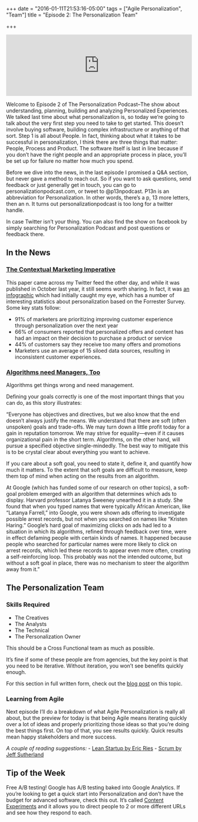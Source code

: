 +++
date = "2016-01-11T21:53:16-05:00"
tags = ["Agile Personalization", "Team"]
title = "Episode 2: The Personalization Team"

+++
<iframe width="100%" height="166" scrolling="no" frameborder="no" src="https://w.soundcloud.com/player/?url=https%3A//api.soundcloud.com/tracks/241498057&amp;color=ff5500&amp;auto_play=false&amp;hide_related=false&amp;show_comments=true&amp;show_user=true&amp;show_reposts=false"></iframe>

<p>Welcome to Episode 2 of The Personalization Podcast&ndash;The show about understanding,
planning, building and analyzing Personalized Experiences. We talked last time
about what personalization is, so today we&rsquo;re going to talk about the very first
step you need to take to get started. This doesn&rsquo;t involve buying software,
building complex infrastructure or anything of that sort. Step 1 is all about
People. In fact, thinking about what it takes to be successful in personalization,
I think there are three things that matter: People, Process and Product. The
software itself is last in line because if you don&rsquo;t have the right people and
an appropriate process in place, you&rsquo;ll be set up for failure no matter how
much you spend.</p>

<p>Before we dive into the news, in the last episode I promised a Q&amp;A section, but
never gave a method to reach out. So if you want to ask questions, send feedback
or just generally get in touch, you can go to personalizationpodcast.com, or
tweet to @p13npodcast. P13n is an abbreviation for Personalization. In other words,
there&rsquo;s a p, 13 more letters, then an n. It turns out personalizationpodcast is
too long for a twitter handle.</p>

<p>In case Twitter isn&rsquo;t your thing. You can also find the show on facebook by
simply searching for Personalization Podcast and post questions or feedback
there.</p>

<h2 id="in-the-news:51ade350eab725e837a47d1a4253ca0c">In the News</h2>

<h3 id="the-contextual-marketing-imperative-http-go-sap-com-docs-download-2015-10-3c6868f1-487c-0010-82c7-eda71af511fa-pdf:51ade350eab725e837a47d1a4253ca0c"><a href="http://go.sap.com/docs/download/2015/10/3c6868f1-487c-0010-82c7-eda71af511fa.pdf">The Contextual Marketing Imperative</a></h3>

<p>This paper came across my Twitter feed the other day, and while it was published
in October last year, it still seems worth sharing. In fact, it was <a href="http://www.websitemagazine.com/content/blogs/posts/archive/2016/01/08/the-time-is-now-personalization-in-the-age-of-contextual-marketing.aspx">an  infographic</a> which had initially caught
my eye, which has a number of interesting statistics about personalization based
on the Forrester Survey. Some key stats follow:</p>

<ul>
<li>91% of marketers are prioritizing improving customer experience through personalization
over the next year</li>
<li>66% of consumers reported that personalized offers and content has had an impact on their
decision to purchase a product or service</li>
<li>44% of customers say they receive too many offers and promotions</li>
<li>Marketers use an average of 15 siloed data sources, resulting in inconsistent
customer experiences.</li>
</ul>

<h3 id="algorithms-need-managers-too-https-hbr-org-2016-01-algorithms-need-managers-too:51ade350eab725e837a47d1a4253ca0c"><a href="https://hbr.org/2016/01/algorithms-need-managers-too">Algorithms need Managers, Too</a></h3>

<p>Algorithms get things wrong and need management.</p>

<p>Defining your goals correctly is one of the most important things that you can do, as this story illustrates:</p>

<p>&ldquo;Everyone has objectives and directives, but we also know that the end doesn’t always justify the means. We understand that there are soft (often unspoken) goals and trade-offs. We may turn down a little profit today for a gain in reputation tomorrow. We may strive for equality—even if it causes organizational pain in the short term. Algorithms, on the other hand, will pursue a specified objective single-mindedly. The best way to mitigate this is to be crystal clear about everything you want to achieve.</p>

<p>If you care about a soft goal, you need to state it, define it, and quantify how much it matters. To the extent that soft goals are difficult to measure, keep them top of mind when acting on the results from an algorithm.</p>

<p>At Google (which has funded some of our research on other topics), a soft-goal problem emerged with an algorithm that determines which ads to display. Harvard professor Latanya Sweeney unearthed it in a study. She found that when you typed names that were typically African American, like “Latanya Farrell,” into Google, you were shown ads offering to investigate possible arrest records, but not when you searched on names like “Kristen Haring.” Google’s hard goal of maximizing clicks on ads had led to a situation in which its algorithms, refined through feedback over time, were in effect defaming people with certain kinds of names. It happened because people who searched for particular names were more likely to click on arrest records, which led these records to appear even more often, creating a self-reinforcing loop. This probably was not the intended outcome, but without a soft goal in place, there was no mechanism to steer the algorithm away from it.&rdquo;</p>

<h2 id="the-personalization-team:51ade350eab725e837a47d1a4253ca0c">The Personalization Team</h2>

<h3 id="skills-required:51ade350eab725e837a47d1a4253ca0c">Skills Required</h3>

<ul>
<li>The Creatives</li>
<li>The Analysts</li>
<li>The Technical</li>
<li>The Personalization Owner</li>
</ul>

<p>This should be a Cross Functional team as much as possible.</p>

<p>It&rsquo;s fine if some of these people are from agencies, but the key point is that
you need to be iterative. Without iteration, you won&rsquo;t see benefits quickly
enough.</p>

<p>For this section in full written form, check out the <a href="https://www.acquia.com/blog/how-build-successful-personalization-team/06/01/2016/3291021">blog post</a>
on this topic.</p>

<h3 id="learning-from-agile:51ade350eab725e837a47d1a4253ca0c">Learning from Agile</h3>

<p>Next episode I&rsquo;ll do a breakdown of what Agile Personalization is really all about,
but the preview for today is that being Agile means iterating quickly over a lot
of ideas and properly prioritizing those ideas so that you&rsquo;re doing the best
things first. On top of that, you see results quickly. Quick results mean happy
stakeholders and more success.</p>

<p><em>A couple of reading suggestions:</em>
- <a href="http://www.amazon.com/The-Lean-Startup-Entrepreneurs-Continuous/dp/0307887898">Lean Startup by Eric Ries</a>
- <a href="http://www.amazon.com/Scrum-Doing-Twice-Work-Half/dp/038534645X">Scrum by Jeff Sutherland</a></p>

<h2 id="tip-of-the-week:51ade350eab725e837a47d1a4253ca0c">Tip of the Week</h2>

<p>Free A/B testing! Google has A/B testing baked into Google Analytics. If you&rsquo;re
looking to get a quick start into Personalization and don&rsquo;t have the budget for
advanced software, check this out. It&rsquo;s called <a href="https://support.google.com/analytics/answer/1745152?hl=en">Content Experiments</a> and it
allows you to direct people to 2 or more different URLs and see how they respond
to each.</p>

